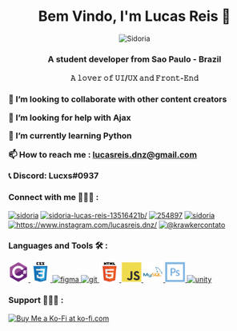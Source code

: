 <h1 align="center">Bem Vindo, I'm Lucas Reis 👋</h1>
 
<p align="center">
  <img src="https://user-images.githubusercontent.com/72222396/142730431-d54477f4-bd6c-4a8a-a61b-f57159b62f54.png" alt="Sidoria">
</p>

<h3 align="center">A student developer from  Sao Paulo - Brazil </h3>

<h4 align="center" >𝙰 𝚕𝚘𝚟𝚎𝚛 𝚘𝚏 𝚄𝙸/𝚄𝚇 𝚊𝚗𝚍 𝙵𝚛𝚘𝚗𝚝-𝙴𝚗𝚍</h4>

<h3 align="left">

👯 I’m looking to collaborate with other content creators

🤝 I’m looking for help with Ajax

🌱 I’m currently learning Python

📫 How to reach me : lucasreis.dnz@gmail.com
 
 📞 Discord: Lucxs#0937
</h3>

<h3 align="left">Connect with me 👨🏻‍💻 :</h3>
<p align="left">
<a href="https://codepen.io/sidoria" target="blank"><img align="center" src="https://raw.githubusercontent.com/rahuldkjain/github-profile-readme-generator/master/src/images/icons/Social/codepen.svg" alt="sidoria" height="30" width="40" /></a>
<a href="https://linkedin.com/in/sidoria-lucas-reis-13516421b/" target="blank"><img align="center" src="https://raw.githubusercontent.com/rahuldkjain/github-profile-readme-generator/master/src/images/icons/Social/linked-in-alt.svg" alt="sidoria-lucas-reis-13516421b/" height="30" width="40" /></a>
<a href="https://stackoverflow.com/users/16782884/lucas-reis" target="blank"><img align="center" src="https://raw.githubusercontent.com/rahuldkjain/github-profile-readme-generator/master/src/images/icons/Social/stack-overflow.svg" alt="254897" height="30" width="40" /></a>
<a href="https://kaggle.com/sidoria" target="blank"><img align="center" src="https://raw.githubusercontent.com/rahuldkjain/github-profile-readme-generator/master/src/images/icons/Social/kaggle.svg" alt="sidoria" height="30" width="40" /></a>
<a href="https://www.instagram.com/lucasreis.dnz/" target="blank"><img align="center" src="https://raw.githubusercontent.com/rahuldkjain/github-profile-readme-generator/master/src/images/icons/Social/instagram.svg" alt="https://www.instagram.com/lucasreis.dnz/" height="30" width="40" /></a>
<a href="https://medium.com/@krawkercontato" target="blank"><img align="center" src="https://raw.githubusercontent.com/rahuldkjain/github-profile-readme-generator/master/src/images/icons/Social/medium.svg" alt="@krawkercontato" height="30" width="40" /></a>
</p>

<h3 align="left">Languages and Tools 🛠️ :</h3>
 
<p align="left"> <a href="https://www.w3schools.com/cs/" target="_blank"> <img src="https://raw.githubusercontent.com/devicons/devicon/master/icons/csharp/csharp-original.svg" alt="csharp"  width="40" height="40"/> </a> <a href="https://www.w3schools.com/css/" target="_blank"> <img src="https://raw.githubusercontent.com/devicons/devicon/master/icons/css3/css3-original-wordmark.svg" alt="css3" width="40" height="40"/> </a> <a href="https://www.figma.com/" target="_blank"> <img src="https://www.vectorlogo.zone/logos/figma/figma-icon.svg"  alt="figma" width="40" height="40"/> </a> <a href="https://git-scm.com/" target="_blank"> <img src="https://www.vectorlogo.zone/logos/git-scm/git-scm-icon.svg" alt="git"  width="40" height="40"/> </a> <a href="https://www.w3.org/html/" target="_blank"> <img src="https://raw.githubusercontent.com/devicons/devicon/master/icons/html5/html5-original-wordmark.svg" alt="html5" width="40" height="40"/> </a> <a href="https://developer.mozilla.org/en-US/docs/Web/JavaScript" target="_blank"> <img  src="https://raw.githubusercontent.com/devicons/devicon/master/icons/javascript/javascript-original.svg" alt="javascript" width="40" height="40"/> </a> <a  href="https://www.mysql.com/" target="_blank"> <img src="https://raw.githubusercontent.com/devicons/devicon/master/icons/mysql/mysql-original-wordmark.svg" alt="mysql" width="40"  height="40"/> </a> <a href="https://www.photoshop.com/en" target="_blank"> <img src="https://raw.githubusercontent.com/devicons/devicon/master/icons/photoshop/photoshop-line.svg"  alt="photoshop" width="40" height="40"/> </a> <a href="https://unity.com/" target="_blank"> <img src="https://www.vectorlogo.zone/logos/unity3d/unity3d-icon.svg" alt="unity"  width="40" height="40"/> </a> </p>


<h3 align="left">Support 🙋🏻‍♂️ :</h3>
<a href='https://ko-fi.com/Sidoria' target='_blank'><img height='50' align="center" style='border:0px;height:36px;' src='https://cdn.ko-fi.com/cdn/kofi1.png?v=3' border='0' alt='Buy Me a Ko-Fi at ko-fi.com' /></a>



